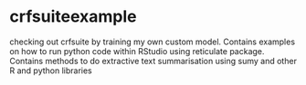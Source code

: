 # crfsuiteexample
checking out crfsuite by training my own custom model. Contains examples on how to run python code within RStudio using reticulate package. Contains methods to do extractive text summarisation using sumy and other R and python libraries
